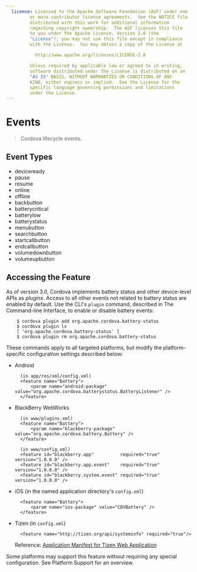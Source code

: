 ```yaml
---
  license: Licensed to the Apache Software Foundation (ASF) under one
         or more contributor license agreements.  See the NOTICE file
         distributed with this work for additional information
         regarding copyright ownership.  The ASF licenses this file
         to you under the Apache License, Version 2.0 (the
         "License"); you may not use this file except in compliance
         with the License.  You may obtain a copy of the License at

           http://www.apache.org/licenses/LICENSE-2.0

         Unless required by applicable law or agreed to in writing,
         software distributed under the License is distributed on an
         "AS IS" BASIS, WITHOUT WARRANTIES OR CONDITIONS OF ANY
         KIND, either express or implied.  See the License for the
         specific language governing permissions and limitations
         under the License.
---
```


# Events

> Cordova lifecycle events.

## Event Types

- deviceready
- pause
- resume
- online
- offline
- backbutton
- batterycritical
- batterylow
- batterystatus
- menubutton
- searchbutton
- startcallbutton
- endcallbutton
- volumedownbutton
- volumeupbutton

## Accessing the Feature

As of version 3.0, Cordova implements battery status and other
device-level APIs as _plugins_. Access to all other events not related
to battery status are enabled by default.  Use the CLI's `plugin`
command, described in The Command-line Interface, to enable or disable
battery events:

        $ cordova plugin add org.apache.cordova.battery-status
        $ cordova plugin ls
        [ 'org.apache.cordova.battery-status' ]
        $ cordova plugin rm org.apache.cordova.battery-status

These commands apply to all targeted platforms, but modify the
platform-specific configuration settings described below:

* Android

        (in app/res/xml/config.xml)
        <feature name="Battery">
            <param name="android-package" value="org.apache.cordova.batterystatus.BatteryListener" />
        </feature>

* BlackBerry WebWorks

        (in www/plugins.xml)
        <feature name="Battery">
            <param name="blackberry-package" value="org.apache.cordova.battery.Battery" />
        </feature>

        (in www/config.xml)
        <feature id="blackberry.app"          required="true" version="1.0.0.0" />
        <feature id="blackberry.app.event"    required="true" version="1.0.0.0" />
        <feature id="blackberry.system.event" required="true" version="1.0.0.0" />

* iOS (in the named application directory's `config.xml`)

        <feature name="Battery">
            <param name="ios-package" value="CDVBattery" />
        </feature>

* Tizen (in `config.xml`)

        <feature name="http://tizen.org/api/systeminfo" required="true"/>

  Reference: [Application Manifest for Tizen Web Application](https://developer.tizen.org/help/topic/org.tizen.help.gs/Creating%20a%20Project.html?path=0_1_1_3#8814682_CreatingaProject-EditingconfigxmlFeatures)

Some platforms may support this feature without requiring any special
configuration.  See Platform Support for an overview.
